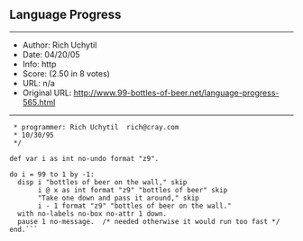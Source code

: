 
## Language Progress ##
---
- Author: Rich Uchytil
- Date: 04/20/05
- Info: http
- Score:  (2.50 in 8 votes)
- URL: n/a
- Original URL: http://www.99-bottles-of-beer.net/language-progress-565.html
---

```/* Progress 4GL version of 99 Bottles of Beer.
 * programmer: Rich Uchytil  rich@cray.com
 * 10/30/95
 */

def var i as int no-undo format "z9".

do i = 99 to 1 by -1:
  disp i "bottles of beer on the wall," skip
       i @ x as int format "z9" "bottles of beer" skip
       "Take one down and pass it around," skip
       i - 1 format "z9" "bottles of beer on the wall."
  with no-labels no-box no-attr 1 down.
  pause 1 no-message.  /* needed otherwise it would run too fast */
end.```
